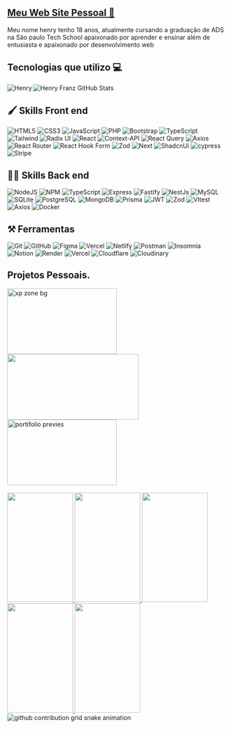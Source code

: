 
<h2> <a  href="https://henry-franz.vercel.app/" target="_blank"  >Meu Web Site Pessoal 🔗 </a> </h2>

Meu nome henry tenho 18 anos, atualmente cursando a graduação de ADS na São paulo Tech School 
apaixonado por aprender e ensinar além de entusiasta e apaixonado por desenvolvimento web




              

## Tecnologias que utilizo 💻

<!--![Status](./profile-3d-contrib/profile-night-rainbow.svg-->    
<img align="left" src="https://github-readme-stats.vercel.app/api/top-langs?username=Henrytos&show_icons=true&locale=en&layout=compact&theme=midnight-purple" alt="Henry" />

![Henry Franz GitHub Stats](https://github-readme-stats.vercel.app/api?username=Henrytos&show_icons=true&theme=dracula)



<div style="display: inli_block">

<h2>🖌️ Skills Front end</h2>

![HTML5](https://img.shields.io/badge/HTML5-E34F26?style=for-the-badge&logo=html5&logoColor=white)
![CSS3](https://img.shields.io/badge/CSS3-1572B6?style=for-the-badge&logo=css3&logoColor=white)
![JavaScript](https://img.shields.io/badge/JavaScript-F7DF1E?style=for-the-badge&logo=javascript&logoColor=black)
![PHP](https://img.shields.io/badge/PHP-777BB4?style=for-the-badge&logo=php&logoColor=white)
![Bootstrap](https://img.shields.io/badge/Bootstrap-563D7C?style=for-the-badge&logo=bootstrap&logoColor=white)
![TypeScript](https://img.shields.io/badge/TypeScript-007ACC?style=for-the-badge&logo=typescript&logoColor=white)
![Tailwind](https://img.shields.io/badge/tailwindcss-%2338B2AC.svg?style=for-the-badge&logo=tailwind-css&logoColor=white)
![Radix UI](https://img.shields.io/badge/radix%20ui-161618.svg?style=for-the-badge&logo=radix-ui&logoColor=white)
![React](https://img.shields.io/badge/React-20232A?style=for-the-badge&logo=react&logoColor=61DAFB)
![Context-API](https://img.shields.io/badge/Context--Api-000000?style=for-the-badge&logo=react)
![React Query](https://img.shields.io/badge/-React%20Query-FF4154?style=for-the-badge&logo=react%20query&logoColor=white)
![Axios](https://img.shields.io/badge/axios-671ddf?&style=for-the-badge&logo=axios&logoColor=white)
![React Router](https://img.shields.io/badge/React_Router-CA4245?style=for-the-badge&logo=react-router&logoColor=white)
![React Hook Form](https://img.shields.io/badge/React%20Hook%20Form-%23EC5990.svg?style=for-the-badge&logo=reacthookform&logoColor=white)
![Zod](https://img.shields.io/badge/zod-%233068b7.svg?style=for-the-badge&logo=zod&logoColor=white)
![Next](https://img.shields.io/badge/Next-black?style=for-the-badge&logo=next.js&logoColor=white)
![ShadcnUi](https://img.shields.io/badge/shadcn%2Fui-000000?style=for-the-badge&logo=shadcnui&logoColor=white)
![cypress](https://img.shields.io/badge/-cypress-%23E5E5E5?style=for-the-badge&logo=cypress&logoColor=058a5e)
![Stripe](https://img.shields.io/badge/Stripe-626CD9?style=for-the-badge&logo=Stripe&logoColor=white)


<h2>🧑‍💻 Skills Back end</h2>

![NodeJS](https://img.shields.io/badge/node.js-6DA55F?style=for-the-badge&logo=node.js&logoColor=white)
![NPM](https://img.shields.io/badge/npm-CB3837?style=for-the-badge&logo=npm&logoColor=white)
![TypeScript](https://img.shields.io/badge/TypeScript-007ACC?style=for-the-badge&logo=typescript&logoColor=white)
![Express](https://img.shields.io/badge/express.js-%23404d59.svg?style=for-the-badge&logo=express&logoColor=%2361DAFB)
![Fastify](https://img.shields.io/badge/fastify-%23000000.svg?style=for-the-badge&logo=fastify&logoColor=white)
![NestJs](https://img.shields.io/badge/nestjs-E0234E?style=for-the-badge&logo=nestjs&logoColor=white)
![MySQL](https://img.shields.io/badge/MySQL-00000F?style=for-the-badge&logo=mysql&logoColor=white)
![SQLite](https://img.shields.io/badge/SQLite-000?style=for-the-badge&logo=sqlite&logoColor=07405E)
![PostgreSQL](https://img.shields.io/badge/PostgreSQL-000?style=for-the-badge&logo=postgresql)
![MongoDB](https://img.shields.io/badge/MongoDB-%234ea94b.svg?style=for-the-badge&logo=mongodb&logoColor=white)
![Prisma](https://img.shields.io/badge/Prisma-3982CE?style=for-the-badge&logo=Prisma&logoColor=white)
![JWT](https://img.shields.io/badge/JWT-black?style=for-the-badge&logo=JSON%20web%20tokens)
![Zod](https://img.shields.io/badge/zod-%233068b7.svg?style=for-the-badge&logo=zod&logoColor=white)
![VItest](https://img.shields.io/badge/Vitest-%236E9F18?style=for-the-badge&logo=Vitest&logoColor=%23fcd703)
![Axios](https://img.shields.io/badge/axios-671ddf?&style=for-the-badge&logo=axios&logoColor=white)
![Docker](https://img.shields.io/badge/docker-%230db7ed.svg?style=for-the-badge&logo=docker&logoColor=white)

<h2>⚒️ Ferramentas</h2

![Git](https://img.shields.io/badge/GIT-E44C30?style=for-the-badge&logo=git&logoColor=white)
![GitHub](https://img.shields.io/badge/github-%23121011.svg?style=for-the-badge&logo=github&logoColor=white)
![Figma](https://img.shields.io/badge/Figma-F24E1E?style=for-the-badge&logo=figma&logoColor=white)
![Vercel](https://img.shields.io/badge/vercel-%23000000.svg?style=for-the-badge&logo=vercel&logoColor=white)
![Netlify](https://img.shields.io/badge/netlify-%23000000.svg?style=for-the-badge&logo=netlify&logoColor=#00C7B7)
![Postman](https://img.shields.io/badge/Postman-FF6C37?style=for-the-badge&logo=postman&logoColor=white)
![Insomnia](https://img.shields.io/badge/Insomnia-black?style=for-the-badge&logo=insomnia&logoColor=5849BE)
![Notion](https://img.shields.io/badge/Notion-%23000000.svg?style=for-the-badge&logo=notion&logoColor=white)
![Render](https://img.shields.io/badge/Render-46E3B7?style=for-the-badge&logo=render&logoColor=white)
![Vercel](https://img.shields.io/badge/Vercel-000000?style=for-the-badge&logo=vercel&logoColor=white)
![Cloudflare](https://img.shields.io/badge/Cloudflare-F38020?style=for-the-badge&logo=Cloudflare&logoColor=white)
![Cloudinary](https://img.shields.io/badge/Cloudinary-3448C5?style=for-the-badge&logo=Cloudinary&logoColor=white)



</div>


 ## Projetos Pessoais.
<div>

  <a href="https://github.com/Henrytos/xp-zone" targer="_blank">
    <img width="250" height="150" src="https://lh3.googleusercontent.com/pw/AP1GczMyJ501PoQvkvVUS2EqAx7mvJ2B39gkofi0J7KOrvAGhSBx1TN6nZ8YsMnPkwoZ4ci1EM3FVO4hDxMVU1garUrUSwSS4UrK4lyEbvUwIdmlET5lcZCmff_K_PGEnBtYgvNwv1aqcBOr2do0_iowBBvy4w=w1713-h963-s-no?authuser=0" alt="xp zone bg"/>
  </a>

  <a href="https://github.com/Henrytos/Busca-Solidaria" targer="_blank">
    <img width="300" height="150" src="https://lh3.googleusercontent.com/pw/AP1GczN4daYjxnOvi4qgxIFKCwf8jBQJo11bdljuvyc9T-twIf2oQsG-3MZE1TTtOLBdSf7ixCIzujvteZrpC1RypMx2ge-1cmbwb7gutXkHcRKja1V0U1mwspdEtoDkX583bfmogKE0qpyoPVny1clVKHIjcw=w1854-h783-s-no?authuser=1" />  
  </a>


  <a href="https://github.com/Henrytos/portifolio" targer="_blank">
    <img width="250" height="150" src="https://github.com/user-attachments/assets/5289edcf-83f6-46ee-b094-4ae487343621" alt="portifolio previes" />  
  </a>

  <br/>
  <br/>
  
  
  <a href="https://github.com/Henrytos/anime-next" targer="_blank">
    <img width="150" height="250" src="https://github.com/user-attachments/assets/c7da2313-23c6-46fe-b0d7-d312c1f7cc95" />  
  </a>

  <a href="https://github.com/Henrytos/fw-foods" targer="_blank">
    <img width="150" height="250" src="https://github.com/user-attachments/assets/a0af22b0-188d-454e-8f8e-9d144cca92e2" />  
  </a>

   <a href="https://github.com/Henrytos/05-nest-clean" targer="_blank">
    <img width="150" height="250" src="https://github.com/user-attachments/assets/08f31792-7479-4c83-9777-d4262d79863f" />  
  </a>

  <a href="https://github.com/Henrytos/inveetens" targer="_blank">
    <img width="150" height="250" src="https://github.com/user-attachments/assets/25164541-d274-4603-abb9-eb92462d24f1" />  
  </a>

  <a href="https://github.com/Henrytos/imposto-de-renda" targer="_blank">
    <img width="150" height="250" src="https://github.com/user-attachments/assets/2354fbcd-7c1d-4e48-9574-202bf1932bea" />  
  </a>

</div>












  
<picture>
  <source media="(prefers-color-scheme: dark)" srcset="https://raw.githubusercontent.com/Henrytos/Henrytos/output/github-contribution-grid-snake-dark.svg">
  <source media="(prefers-color-scheme: light)" srcset="https://raw.githubusercontent.com/Henrytos/Henrytos/output/github-contribution-grid-snake.svg">
  <img alt="github contribution grid snake animation" src="https://raw.githubusercontent.com/Henrytos/Henrytos/output/github-contribution-grid-snake.svg">
</picture>


